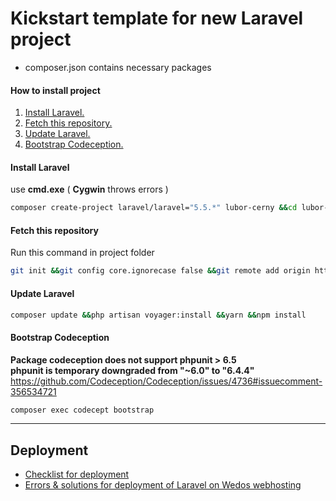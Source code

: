 # Kickstart template for new Laravel project  
- composer.json contains necessary packages  



#### How to install project  
1. [Install Laravel.](#install-laravel)<br>  
2. [Fetch this repository.](#fetch-this-repository)<br>  
3. [Update Laravel.](#update-laravel)<br>  
4. [Bootstrap Codeception.](#bootstrap-codeception)<br>  

#### Install Laravel  
use __cmd.exe__ ( __Cygwin__ throws errors )  
``` bash  
composer create-project laravel/laravel="5.5.*" lubor-cerny &&cd lubor-cerny  
```  

#### Fetch this repository  
Run this command in project folder  
``` bash  
git init &&git config core.ignorecase false &&git remote add origin https://github.com/vilbur/lubor-cerny.git &&git fetch --all &&git reset --hard origin/master &&git pull origin master  
```  

#### Update Laravel  
``` bash  
composer update &&php artisan voyager:install &&yarn &&npm install  
```  

#### Bootstrap Codeception  
__Package codeception does not support phpunit > 6.5__  
__phpunit is temporary downgraded from  "~6.0" to "6.4.4"__  
https://github.com/Codeception/Codeception/issues/4736#issuecomment-356534721  
``` bash  
composer exec codecept bootstrap  
```  

---  

## Deployment  
- [Checklist for deployment](/documentation/deployment/deployment-checklist.md)  
- [Errors & solutions for deployment of Laravel on Wedos webhosting](/documentation/deployment/wedos-deployment.md)  
  